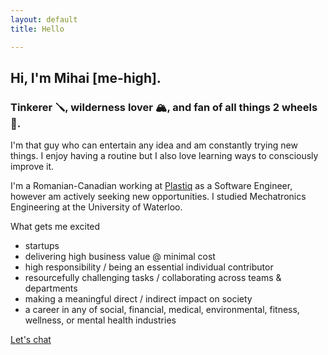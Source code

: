 ```yaml
---
layout: default
title: Hello

---
```

## Hi, I'm Mihai \[me-high\].

### Tinkerer 🪛, wilderness lover 🏔, and fan of all things 2 wheels 🛵.

I'm that guy who can entertain any idea and am constantly trying new things. I enjoy having a routine but I also love learning ways to consciously improve it.

I'm a Romanian-Canadian working at [Plastiq](https://www.linkedin.com/company/plastiq) as a Software Engineer, however am actively seeking new opportunities. I studied Mechatronics Engineering at the University of Waterloo.

What gets me excited

* startups
* delivering high business value @ minimal cost
* high responsibility / being an essential individual contributor
* resourcefully challenging tasks / collaborating across teams & departments
* making a meaningful direct / indirect impact on society
* a career in any of social, financial, medical, environmental, fitness, wellness, or mental health industries

[Let's chat](mailto:mihailistov@gmail.com)